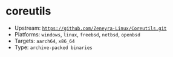 # coreutils
- Upstream: [`https://github.com/Zeneyra-Linux/Coreutils.git`](https://github.com/Zeneyra-Linux/Coreutils.git)
- Platforms: `windows`, `linux`, `freebsd`, `netbsd`, `openbsd`
- Targets: `aarch64`, `x86_64`
- Type: `archive-packed binaries`